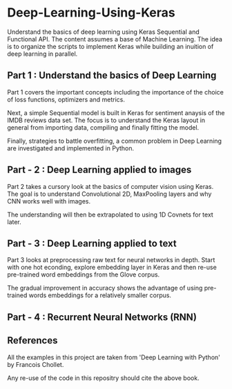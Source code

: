 # Deep-Learning-Using-Keras
Understand the basics of deep learning using Keras Sequential and Functional API. The content assumes a base of Machine Learning. The idea is to organize the scripts to implement Keras while building an inuition of deep learning in parallel.

## Part 1 : Understand the basics of Deep Learning 

Part 1 covers the important concepts including the importance of the choice of loss functions, optimizers and metrics. 

Next, a simple Sequential model is built in Keras for sentiment anaysis of the IMDB reviews data set. The focus is to understand the Keras layout in general from importing data, compiling and finally fitting the model.

Finally, strategies to battle overfitting, a common problem in Deep Learning are investigated and implemented in Python.

## Part - 2 : Deep Learning applied to images

Part 2 takes a cursory look at the basics of computer vision using Keras. The goal is to understand Convolutional 2D, MaxPooling layers and why CNN works well with images. 

The understanding will then be extrapolated to using 1D Covnets for text later.

## Part - 3 : Deep Learning applied to text

Part 3 looks at preprocessing raw text for neural networks in depth. Start with one hot econding, explore embedding layer in Keras and then re-use pre-trained word embeddings from the Glove corpus. 

The gradual improvement in accuracy shows the advantage of using pre-trained words embeddings for a relatively smaller corpus.

## Part - 4 : Recurrent Neural Networks (RNN)



## References

All the examples in this project are taken from 'Deep Learning with Python' by Francois Chollet.

Any re-use of the code in this repositry should cite the above book.
